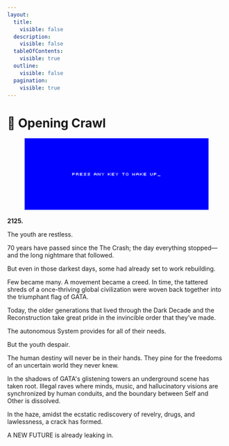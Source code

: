 ```yaml
---
layout:
  title:
    visible: false
  description:
    visible: false
  tableOfContents:
    visible: true
  outline:
    visible: false
  pagination:
    visible: true
---
```


# 🔵 Opening Crawl

<figure><img src="../../.gitbook/assets/coda_cover.png" alt=""><figcaption></figcaption></figure>

**2125.**

The youth are restless.

70 years have passed since the The Crash; the day everything stopped—and the long nightmare that followed.

But even in those darkest days, some had already set to work rebuilding.

Few became many. A movement became a creed. In time, the tattered shreds of a once-thriving global civilization were woven back together into the triumphant flag of GATA.

Today, the older generations that lived through the Dark Decade and the Reconstruction take great pride in the invincible order that they’ve made.

The autonomous System provides for all of their needs.&#x20;

But the youth despair.

The human destiny will never be in their hands. They pine for the freedoms of an uncertain world they never knew.

In the shadows of GATA's glistening towers an underground scene has taken root. Illegal raves where minds, music, and hallucinatory visions are synchronized by human conduits, and the boundary between Self and Other is dissolved.

In the haze, amidst the ecstatic rediscovery of revelry, drugs, and lawlessness, a crack has formed.

A NEW FUTURE is already leaking in.
